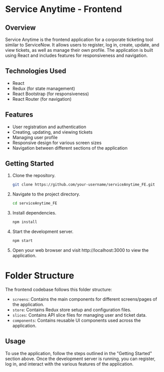 # Service Anytime - Frontend

## Overview

Service Anytime is the frontend application for a corporate ticketing tool similar to ServiceNow. It allows users to register, log in, create, update, and view tickets, as well as manage their own profile. The application is built using React and includes features for responsiveness and navigation.

## Technologies Used

- React
- Redux (for state management)
- React Bootstrap (for responsiveness)
- React Router (for navigation)

## Features

- User registration and authentication
- Creating, updating, and viewing tickets
- Managing user profile
- Responsive design for various screen sizes
- Navigation between different sections of the application

## Getting Started

1. Clone the repository.
   ```bash
   git clone https://github.com/your-username/serviceAnytime_FE.git
2. Navigate to the project directory.
    ```bash
    cd serviceAnytime_FE
3. Install dependencies.
    ```bash
    npm install
4. Start the development server.
    ```bash
    npm start
5. Open your web browser and visit http://localhost:3000 to view the application.

# Folder Structure

The frontend codebase follows this folder structure:

- `screens`: Contains the main components for different screens/pages of the application.
- `store`: Contains Redux store setup and configuration files.
- `slices`: Contains API slice files for managing user and ticket data.
- `components`: Contains reusable UI components used across the application.

## Usage

To use the application, follow the steps outlined in the "Getting Started" section above. Once the development server is running, you can register, log in, and interact with the various features of the application.